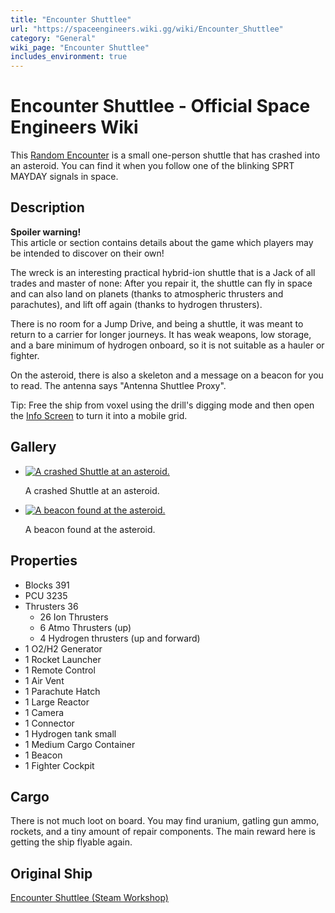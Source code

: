 ```yaml
---
title: "Encounter Shuttlee"
url: "https://spaceengineers.wiki.gg/wiki/Encounter_Shuttlee"
category: "General"
wiki_page: "Encounter Shuttlee"
includes_environment: true
---
```


# Encounter Shuttlee - Official Space Engineers Wiki

This [Random Encounter](https://spaceengineers.wiki.gg/wiki/Random_Encounters "Random Encounters") is a small one-person shuttle that has crashed into an asteroid. You can find it when you follow one of the blinking SPRT MAYDAY signals in space.

## Description

**Spoiler warning!**  
This article or section contains details about the game which players may be intended to discover on their own!

The wreck is an interesting practical hybrid-ion shuttle that is a Jack of all trades and master of none: After you repair it, the shuttle can fly in space and can also land on planets (thanks to atmospheric thrusters and parachutes), and lift off again (thanks to hydrogen thrusters).

There is no room for a Jump Drive, and being a shuttle, it was meant to return to a carrier for longer journeys. It has weak weapons, low storage, and a bare minimum of hydrogen onboard, so it is not suitable as a hauler or fighter.

On the asteroid, there is also a skeleton and a message on a beacon for you to read. The antenna says "Antenna Shuttlee Proxy".

Tip: Free the ship from voxel using the drill's digging mode and then open the [Info Screen](https://spaceengineers.wiki.gg/wiki/Info_Screen "Info Screen") to turn it into a mobile grid.

## Gallery

*   [![A crashed Shuttle at an asteroid.](https://spaceengineers.wiki.gg/images/thumb/Encounter_Shuttle_Total.jpg/120px-Encounter_Shuttle_Total.jpg?9cad19)](https://spaceengineers.wiki.gg/wiki/File:Encounter_Shuttle_Total.jpg "A crashed Shuttle at an asteroid.")
    
    A crashed Shuttle at an asteroid.
    
*   [![A beacon found at the asteroid.](https://spaceengineers.wiki.gg/images/thumb/Encounter_Shuttle_Beacon.jpg/120px-Encounter_Shuttle_Beacon.jpg?d97420)](https://spaceengineers.wiki.gg/wiki/File:Encounter_Shuttle_Beacon.jpg "A beacon found at the asteroid.")
    
    A beacon found at the asteroid.
    

## Properties

*   Blocks 391
*   PCU 3235
*   Thrusters 36
    *   26 Ion Thrusters
    *   6 Atmo Thrusters (up)
    *   4 Hydrogen thrusters (up and forward)
*   1 O2/H2 Generator
*   1 Rocket Launcher
*   1 Remote Control
*   1 Air Vent
*   1 Parachute Hatch
*   1 Large Reactor
*   1 Camera
*   1 Connector
*   1 Hydrogen tank small
*   1 Medium Cargo Container
*   1 Beacon
*   1 Fighter Cockpit

## Cargo

There is not much loot on board. You may find uranium, gatling gun ammo, rockets, and a tiny amount of repair components. The main reward here is getting the ship flyable again.

## Original Ship

[Encounter Shuttlee (Steam Workshop)](https://steamcommunity.com/sharedfiles/filedetails/?id=1151584950)